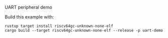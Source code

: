 UART peripheral demo

Build this example with:

```
rustup target install riscv64gc-unknown-none-elf
cargo build --target riscv64gc-unknown-none-elf --release -p uart-demo
```
